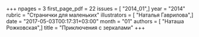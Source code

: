 +++
npages = 3
first_page_pdf = 22
issues = [ "2014_01",]
year = "2014"
rubric = "Странички для маленьких"
illustrators = [ "Наталья Гаврилова",]
date = "2017-05-03T00:17:31+03:00"
month = "01"
authors = [ "Наташа Рожковская",]
title = "Приключения с зеркалами"
+++
